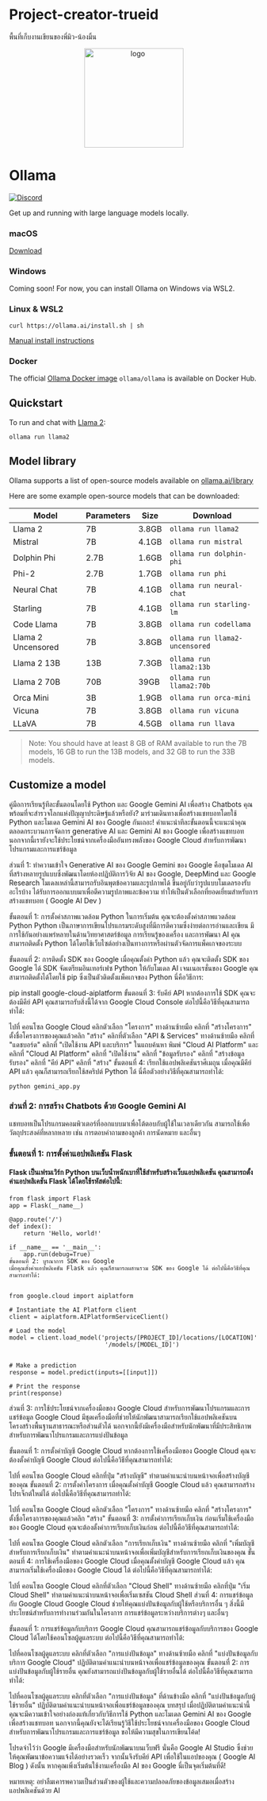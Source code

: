 # Project-creator-trueid
พื้นที่เก็บงานเขียนของพี่มิว-น้องมิ้น



<div align="center">
  <picture>
    <source media="(prefers-color-scheme: dark)" height="200px" srcset="https://github.com/jmorganca/ollama/assets/3325447/56ea1849-1284-4645-8970-956de6e51c3c">
    <img alt="logo" height="200px" src="https://github.com/jmorganca/ollama/assets/3325447/0d0b44e2-8f4a-4e99-9b52-a5c1c741c8f7">
  </picture>
</div>

# Ollama

[![Discord](https://dcbadge.vercel.app/api/server/ollama?style=flat&compact=true)](https://discord.gg/ollama)

Get up and running with large language models locally.

### macOS

[Download](https://ollama.ai/download/Ollama-darwin.zip)

### Windows

Coming soon! For now, you can install Ollama on Windows via WSL2.

### Linux & WSL2

```
curl https://ollama.ai/install.sh | sh
```

[Manual install instructions](https://github.com/jmorganca/ollama/blob/main/docs/linux.md)

### Docker

The official [Ollama Docker image](https://hub.docker.com/r/ollama/ollama) `ollama/ollama` is available on Docker Hub.

## Quickstart

To run and chat with [Llama 2](https://ollama.ai/library/llama2):

```
ollama run llama2
```

## Model library

Ollama supports a list of open-source models available on [ollama.ai/library](https://ollama.ai/library 'ollama model library')

Here are some example open-source models that can be downloaded:

| Model              | Parameters | Size  | Download                       |
| ------------------ | ---------- | ----- | ------------------------------ |
| Llama 2            | 7B         | 3.8GB | `ollama run llama2`            |
| Mistral            | 7B         | 4.1GB | `ollama run mistral`           |
| Dolphin Phi        | 2.7B       | 1.6GB | `ollama run dolphin-phi`       |
| Phi-2              | 2.7B       | 1.7GB | `ollama run phi`               |
| Neural Chat        | 7B         | 4.1GB | `ollama run neural-chat`       |
| Starling           | 7B         | 4.1GB | `ollama run starling-lm`       |
| Code Llama         | 7B         | 3.8GB | `ollama run codellama`         |
| Llama 2 Uncensored | 7B         | 3.8GB | `ollama run llama2-uncensored` |
| Llama 2 13B        | 13B        | 7.3GB | `ollama run llama2:13b`        |
| Llama 2 70B        | 70B        | 39GB  | `ollama run llama2:70b`        |
| Orca Mini          | 3B         | 1.9GB | `ollama run orca-mini`         |
| Vicuna             | 7B         | 3.8GB | `ollama run vicuna`            |
| LLaVA              | 7B         | 4.5GB | `ollama run llava`             |

> Note: You should have at least 8 GB of RAM available to run the 7B models, 16 GB to run the 13B models, and 32 GB to run the 33B models.

## Customize a model

คู่มือการเรียนรู้ทีละขั้นตอนโดยใช้ Python และ Google Gemini AI เพื่อสร้าง Chatbots
คุณพร้อมที่จะสำรวจโลกแห่งปัญญาประดิษฐ์แล้วหรือยัง? มาร่วมเดินทางเพื่อสร้างแชทบอทโดยใช้ Python และโมเดล Gemini AI ของ Google กันเถอะ! คำแนะนำทีละขั้นตอนนี้จะแนะนำคุณตลอดกระบวนการจัดการ generative AI และ Gemini AI ของ Google เพื่อสร้างแชทบอท นอกจากนี้เรายังจะใช้ประโยชน์จากเครื่องมืออันทรงพลังของ Google Cloud สำหรับการพัฒนาโปรแกรมและการแชร์ข้อมูล

ส่วนที่ 1: ทำความเข้าใจ Generative AI ของ Google
Gemini ของ Google คือชุดโมเดล AI ที่สร้างหลายรูปแบบซึ่งพัฒนาโดยห้องปฏิบัติการวิจัย AI ของ Google, DeepMind และ Google Research โมเดลเหล่านี้สามารถรับอินพุตข้อความและรูปภาพได้ ขึ้นอยู่กับว่ารูปแบบโมเดลรองรับอะไรบ้าง ได้รับการออกแบบมาเพื่อตีความรูปภาพและข้อความ ทำให้เป็นตัวเลือกที่ยอดเยี่ยมสำหรับการสร้างแชทบอท ( Google AI Dev )

ขั้นตอนที่ 1: การตั้งค่าสภาพแวดล้อม Python
ในการเริ่มต้น คุณจะต้องตั้งค่าสภาพแวดล้อม Python Python เป็นภาษาการเขียนโปรแกรมระดับสูงที่มีการตีความซึ่งง่ายต่อการอ่านและเขียน มีการใช้กันอย่างแพร่หลายในด้านวิทยาศาสตร์ข้อมูล การเรียนรู้ของเครื่อง และการพัฒนา AI คุณสามารถติดตั้ง Python ได้โดยใช้เว็บไซต์อย่างเป็นทางการหรือผ่านตัวจัดการแพ็คเกจของระบบ

ขั้นตอนที่ 2: การติดตั้ง SDK ของ Google
เมื่อคุณตั้งค่า Python แล้ว คุณจะติดตั้ง SDK ของ Google ได้ SDK จัดเตรียมอินเทอร์เฟซ Python ให้กับโมเดล AI เจนเนอเรชั่นของ Google คุณสามารถติดตั้งได้โดยใช้ pip ซึ่งเป็นตัวติดตั้งแพ็คเกจของ Python นี่คือวิธีการ:


pip install google-cloud-aiplatform
ขั้นตอนที่ 3: รับคีย์ API
หากต้องการใช้ SDK คุณจะต้องมีคีย์ API คุณสามารถรับสิ่งนี้ได้จาก Google Cloud Console ต่อไปนี้คือวิธีที่คุณสามารถทำได้:

ไปที่ คอนโซล Google Cloud
คลิกตัวเลือก "โครงการ" ทางด้านซ้ายมือ
คลิกที่ "สร้างโครงการ"
ตั้งชื่อโครงการของคุณแล้วคลิก "สร้าง"
คลิกที่ตัวเลือก "API & Services" ทางด้านซ้ายมือ
คลิกที่ "แดชบอร์ด"
คลิกที่ "เปิดใช้งาน API และบริการ"
ในแถบค้นหา พิมพ์ "Cloud AI Platform" และคลิกที่ "Cloud AI Platform"
คลิกที่ "เปิดใช้งาน"
คลิกที่ "ข้อมูลรับรอง"
คลิกที่ "สร้างข้อมูลรับรอง"
คลิกที่ "คีย์ API"
คลิกที่ "สร้าง"
ขั้นตอนที่ 4: เรียกใช้แอปพลิเคชันราศีเมถุน
เมื่อคุณมีคีย์ API แล้ว คุณก็สามารถเรียกใช้สคริปต์ Python ได้ นี่คือตัวอย่างวิธีที่คุณสามารถทำได้:

```
python gemini_app.py
```

### ส่วนที่ 2: การสร้าง Chatbots ด้วย Google Gemini AI
แชทบอทเป็นโปรแกรมคอมพิวเตอร์ที่ออกแบบมาเพื่อโต้ตอบกับผู้ใช้ในเวลาเดียวกัน สามารถใช้เพื่อวัตถุประสงค์ที่หลากหลาย 
เช่น การตอบคำถามของลูกค้า การนัดหมาย และอื่นๆ

### ขั้นตอนที่ 1: การตั้งค่าแอปพลิเคชัน Flask

#### Flask เป็นเฟรมเวิร์ก Python บนเว็บน้ำหนักเบาที่ใช้สำหรับสร้างเว็บแอปพลิเคชัน คุณสามารถตั้งค่าแอปพลิเคชัน Flask ได้โดยใช้รหัสต่อไปนี้:

```
from flask import Flask
app = Flask(__name__)

@app.route('/')
def index():
    return 'Hello, world!'

if __name__ == '__main__':
    app.run(debug=True)
ขั้นตอนที่ 2: บูรณาการ SDK ของ Google
เมื่อคุณตั้งค่าแอปพลิเคชัน Flask แล้ว คุณก็สามารถผสานรวม SDK ของ Google ได้ ต่อไปนี้คือวิธีที่คุณสามารถทำได้:


from google.cloud import aiplatform

# Instantiate the AI Platform client
client = aiplatform.AIPlatformServiceClient()

# Load the model
model = client.load_model('projects/[PROJECT_ID]/locations/[LOCATION]'
                           '/models/[MODEL_ID]')


# Make a prediction
response = model.predict(inputs=[[input]])

# Print the response
print(response)
```

ส่วนที่ 3: การใช้ประโยชน์จากเครื่องมือของ Google Cloud สำหรับการพัฒนาโปรแกรมและการแชร์ข้อมูล
Google Cloud มีชุดเครื่องมือที่ช่วยให้นักพัฒนาสามารถเรียกใช้แอปพลิเคชันบนโครงสร้างพื้นฐานสาธารณะหรือส่วนตัวได้ 
นอกจากนี้ยังมีเครื่องมือสำหรับนักพัฒนาที่มีประสิทธิภาพสำหรับการพัฒนาโปรแกรมและการแบ่งปันข้อมูล

ขั้นตอนที่ 1: การตั้งค่าบัญชี Google Cloud
หากต้องการใช้เครื่องมือของ Google Cloud คุณจะต้องตั้งค่าบัญชี Google Cloud ต่อไปนี้คือวิธีที่คุณสามารถทำได้:

ไปที่ คอนโซล Google Cloud
คลิกที่ปุ่ม "สร้างบัญชี"
ทำตามคำแนะนำบนหน้าจอเพื่อสร้างบัญชีของคุณ
ขั้นตอนที่ 2: การตั้งค่าโครงการ
เมื่อคุณตั้งค่าบัญชี Google Cloud แล้ว คุณสามารถสร้างโปรเจ็กต์ใหม่ได้ ต่อไปนี้คือวิธีที่คุณสามารถทำได้:

ไปที่ คอนโซล Google Cloud
คลิกตัวเลือก "โครงการ" ทางด้านซ้ายมือ
คลิกที่ "สร้างโครงการ"
ตั้งชื่อโครงการของคุณแล้วคลิก "สร้าง"
ขั้นตอนที่ 3: การตั้งค่าการเรียกเก็บเงิน
ก่อนเริ่มใช้เครื่องมือของ Google Cloud คุณจะต้องตั้งค่าการเรียกเก็บเงินก่อน ต่อไปนี้คือวิธีที่คุณสามารถทำได้:

ไปที่ คอนโซล Google Cloud
คลิกตัวเลือก "การเรียกเก็บเงิน" ทางด้านซ้ายมือ
คลิกที่ "เพิ่มบัญชีสำหรับการเรียกเก็บเงิน"
ทำตามคำแนะนำบนหน้าจอเพื่อเพิ่มบัญชีสำหรับการเรียกเก็บเงินของคุณ
ขั้นตอนที่ 4: การใช้เครื่องมือของ Google Cloud
เมื่อคุณตั้งค่าบัญชี Google Cloud แล้ว คุณสามารถเริ่มใช้เครื่องมือของ Google Cloud ได้ ต่อไปนี้คือวิธีที่คุณสามารถทำได้:

ไปที่ คอนโซล Google Cloud
คลิกที่ตัวเลือก "Cloud Shell" ทางด้านซ้ายมือ
คลิกที่ปุ่ม "เริ่ม Cloud Shell"
ทำตามคำแนะนำบนหน้าจอเพื่อเริ่มเซสชัน Cloud Shell
ส่วนที่ 4: การแชร์ข้อมูลกับ Google Cloud
Google Cloud ช่วยให้คุณแบ่งปันข้อมูลกับผู้ใช้หรือบริการอื่น ๆ สิ่งนี้มีประโยชน์สำหรับการทำงานร่วมกันในโครงการ การแชร์ข้อมูลระหว่างบริการต่างๆ และอื่นๆ

ขั้นตอนที่ 1: การแชร์ข้อมูลกับบริการ Google Cloud
คุณสามารถแชร์ข้อมูลกับบริการของ Google Cloud ได้โดยใช้คอนโซลผู้ดูแลระบบ ต่อไปนี้คือวิธีที่คุณสามารถทำได้:

ไปที่คอนโซลผู้ดูแลระบบ
คลิกที่ตัวเลือก "การแบ่งปันข้อมูล" ทางด้านซ้ายมือ
คลิกที่ "แบ่งปันข้อมูลกับบริการ Google Cloud"
ปฏิบัติตามคำแนะนำบนหน้าจอเพื่อแชร์ข้อมูลของคุณ
ขั้นตอนที่ 2: การแบ่งปันข้อมูลกับผู้ใช้รายอื่น
คุณยังสามารถแบ่งปันข้อมูลกับผู้ใช้รายอื่นได้ ต่อไปนี้คือวิธีที่คุณสามารถทำได้:

ไปที่คอนโซลผู้ดูแลระบบ
คลิกที่ตัวเลือก "การแบ่งปันข้อมูล" ที่ด้านข้างมือ
คลิกที่ "แบ่งปันข้อมูลกับผู้ใช้รายอื่น"
ปฏิบัติตามคำแนะนำบนหน้าจอเพื่อแชร์ข้อมูลของคุณ
บทสรุป
เมื่อปฏิบัติตามคำแนะนำนี้ คุณจะมีความเข้าใจอย่างถ่องแท้เกี่ยวกับวิธีการใช้ Python และโมเดล Gemini AI ของ Google เพื่อสร้างแชทบอท นอกจากนี้คุณยังจะได้เรียนรู้วิธีใช้ประโยชน์จากเครื่องมือของ Google Cloud สำหรับการพัฒนาโปรแกรมและการแชร์ข้อมูล ขอให้มีความสุขในการเขียนโค้ด!

โปรดจำไว้ว่า Google มีเครื่องมือสำหรับนักพัฒนาบนเว็บฟรี นั่นคือ Google AI Studio ซึ่งช่วยให้คุณพัฒนาข้อความแจ้งได้อย่างรวดเร็ว จากนั้นจึงรับคีย์ API เพื่อใช้ในแอปของคุณ ( Google AI Blog ) ดังนั้น หากคุณเพิ่งเริ่มต้นใช้งานเครื่องมือ AI ของ Google นี่เป็นจุดเริ่มต้นที่ดี!

หมายเหตุ: อย่าลืมเคารพความเป็นส่วนตัวของผู้ใช้และความปลอดภัยของข้อมูลเสมอเมื่อสร้างแอปพลิเคชันด้วย AI


